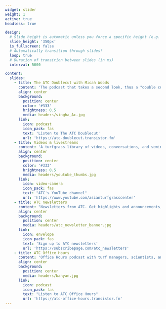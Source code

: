 ```yaml
---
widget: slider
weight: 1
active: true
headless: true

design:
  # Slide height is automatic unless you force a specific height (e.g. '400px')
  slide_height: '350px'
  is_fullscreen: false
  # Automatically transition through slides?
  loop: true
  # Duration of transition between slides (in ms)
  interval: 5000

content:
  slides:
    - title: The ATC Doublecut with Micah Woods
      content: 'The podcast that takes a second look, thus a "double cut," at material on the ATC website.'
      align: center
      background:
        position: center
        color: '#333'
        brightness: 0.5
        media: headers/singha_Ac.jpg
      link:
        icon: podcast
        icon_pack: fas
        text: 'Listen to The ATC Doublecut'
        url: 'https://atc-doublecut.transistor.fm'
    - title: Videos & livestreams
      content: 'A turfgrass library of videos, conversations, and seminar screencasts.'
      align: center
      background:
        position: center
        color: '#333'
        brightness: 0.5
        media: headers/youtube_thumbs.jpg
      link:
        icon: video-camera
        icon_pack: fas
        text: "ATC's YouTube channel"
        url: 'https://www.youtube.com/asianturfgrasscenter'
    - title: ATC newsletters
      content: "Newsletters from ATC. Get highlights and announcements, #MLSN updates, or the full text of every new blog post the same day it is published."
      align: center
      background:
        position: center
        media: headers/atc_newsletter_banner.jpg
      link: 
        icon: envelope
        icon_pack: fas
        text: 'Sign up to ATC newsletters'
        url: 'https://subscribepage.com/atc_newsletters'
    - title: ATC Office Hours
      content: 'Office Hours podcast with turf managers, scientists, and students, about grass around the world.'
      align: center
      background: 
        position: center
        media: headers/banyan.jpg
      link: 
        icon: podcast
        icon_pack: fas
        text: "Listen to ATC Office Hours"
        url: 'https://atc-office-hours.transistor.fm'
---
```

